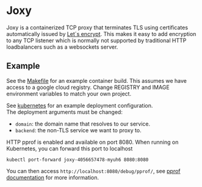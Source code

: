 # Joxy

Joxy is a containerized TCP proxy that terminates TLS using certificates automatically issued by [Let´s encrypt](https://letsencrypt.org/). This makes it easy to add encryption to any TCP listener which is normally not supported by traditional HTTP loadbalancers such as a websockets server.

## Example

See the [Makefile](https://github.com/joonix/joxy/blob/master/Makefile) for an example container build. This assumes we have access to a google cloud registry. Change REGISTRY and IMAGE environment variables to match your own project.

See [kubernetes](https://github.com/joonix/joxy/tree/master/kubernetes) for an example deployment configuration.  
The deployment arguments must be changed:

- `domain`: the domain name that resolves to our service.
- `backend`: the non-TLS service we want to proxy to.

HTTP pprof is enabled and available on port 8080. When running on Kubernetes, you can forward this port to localhost

	kubectl port-forward joxy-4056657478-myuh6 8080:8080

You can then access `http://localhost:8080/debug/pprof/`, see [pprof documentation](https://golang.org/pkg/net/http/pprof/) for more information.